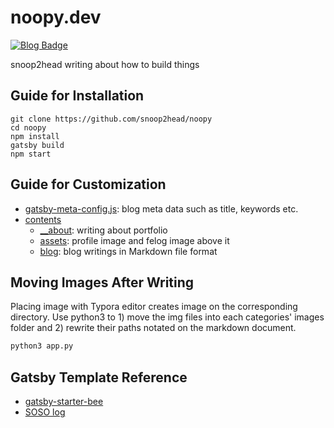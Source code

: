 # noopy.dev

[![Blog Badge](http://img.shields.io/badge/DevBlog-blueviolet?style=flat-square&logo=gatsby&link=https://noopy.dev/)](https://noopy.dev/)

snoop2head writing about how to build things

## Guide for Installation

```shell
git clone https://github.com/snoop2head/noopy
cd noopy
npm install
gatsby build
npm start
```

## Guide for Customization

* [gatsby-meta-config.js](./gatsby-meta-config.js): blog meta data such as title, keywords etc.
* [contents](./contents)
  * [__about](./contents/about): writing about portfolio
  * [assets](./contents/assets): profile image and felog image above it
  * [blog](./contents/blog): blog writings in Markdown file format

## Moving Images After Writing

Placing image with Typora editor creates image on the corresponding directory. Use python3 to 1) move the img files into each categories' images folder and 2) rewrite their paths notated on the markdown document.

```python
python3 app.py
```

## Gatsby Template Reference

* [gatsby-starter-bee](https://github.com/JaeYeopHan/gatsby-starter-bee)
* [SOSO log](https://github.com/SoYoung210/SOSO)

